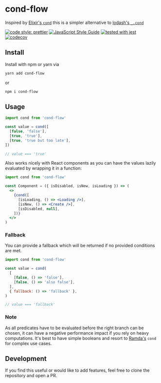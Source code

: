 # cond-flow

Inspired by [Elixir's `cond`](https://elixir-lang.org/getting-started/case-cond-and-if.html#cond) this is a simpler alternative to [lodash's `_.cond`](https://lodash.com/docs/4.17.15#cond)

[![code style: prettier](https://img.shields.io/badge/code_style-prettier-ff69b4.svg?style=flat-square)](https://github.com/prettier/prettier)
[![JavaScript Style Guide](https://img.shields.io/badge/code_style-standard-brightgreen.svg)](https://standardjs.com)
[![tested with jest](https://img.shields.io/badge/tested_with-jest-99424f.svg)](https://github.com/facebook/jest)
[![codecov](https://codecov.io/gh/erikmueller/cond-flow/branch/master/graph/badge.svg)](https://codecov.io/gh/erikmueller/cond-flow)

## Install

Install with npm or yarn via

```sh
yarn add cond-flow
```

or

```sh
npm i cond-flow
```

## Usage

```js
import cond from 'cond-flow'

const value = cond([
  [false, 'false'],
  [true, 'true'],
  [true, 'true but too late'],
])

// value === 'true'
```

Also works nicely with React components as you can have the values lazily evaluated by wrapping it in a function:

```jsx
import cond from 'cond-flow'

const Component = ({ isDisabled, isNew, isLoading }) => (
  <>
    {cond([
      [isLoading, () => <Loading />],
      [isNew, () => <Create />],
      [isDisabled, null],
    ])}
  </>
)
```

### Fallback

You can provide a fallback which will be returned if no provided conditions are met.

```js
import cond from 'cond-flow'

const value = cond(
  [
    [false, () => 'false'],
    [false, () => 'also false'],
  ],
  { fallback: () => 'fallback' },
)

// value === 'fallback'
```

### Note

As all predicates have to be evaluated before the right branch can be chosen, it can have a negative performance impact if you rely on heavy computations. It's best to have simple booleans and resort to [Ramda's](https://ramdajs.com/docs/#cond) `cond` for complex use cases.

## Development

If you find this useful or would like to add features, feel free to clone the repository and open a PR.
